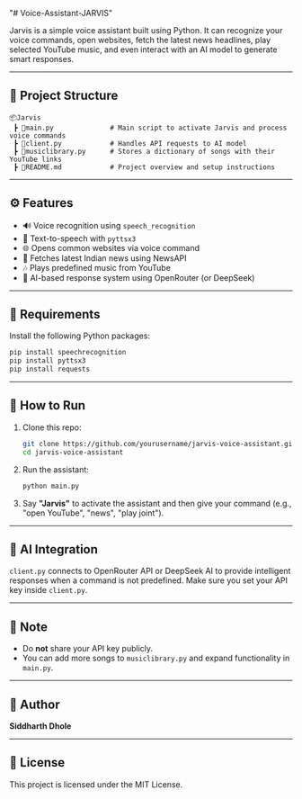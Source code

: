 "# Voice-Assistant-JARVIS"

Jarvis is a simple voice assistant built using Python. It can recognize your voice commands, open websites, fetch the latest news headlines, play selected YouTube music, and even interact with an AI model to generate smart responses.

---

## 📁 Project Structure

```
📦Jarvis
 ┣ 📜main.py              # Main script to activate Jarvis and process voice commands
 ┣ 📜client.py            # Handles API requests to AI model
 ┣ 📜musiclibrary.py      # Stores a dictionary of songs with their YouTube links
 ┣ 📜README.md            # Project overview and setup instructions
```

---

## ⚙️ Features

- 🔊 Voice recognition using `speech_recognition`
- 🎤 Text-to-speech with `pyttsx3`
- 🌐 Opens common websites via voice command
- 📰 Fetches latest Indian news using NewsAPI
- 🎶 Plays predefined music from YouTube
- 💬 AI-based response system using OpenRouter (or DeepSeek)

---

## 🔧 Requirements

Install the following Python packages:

```bash
pip install speechrecognition
pip install pyttsx3
pip install requests
```

---

## 🚀 How to Run

1. Clone this repo:
   ```bash
   git clone https://github.com/yourusername/jarvis-voice-assistant.git
   cd jarvis-voice-assistant
   ```

2. Run the assistant:
   ```bash
   python main.py
   ```

3. Say **"Jarvis"** to activate the assistant and then give your command (e.g., "open YouTube", "news", "play joint").

---

## 🧠 AI Integration

`client.py` connects to OpenRouter API or DeepSeek AI to provide intelligent responses when a command is not predefined. Make sure you set your API key inside `client.py`.

---

## 🔐 Note

- Do **not** share your API key publicly.
- You can add more songs to `musiclibrary.py` and expand functionality in `main.py`.

---

## 👤 Author

**Siddharth Dhole**

---

## 📜 License

This project is licensed under the MIT License.

